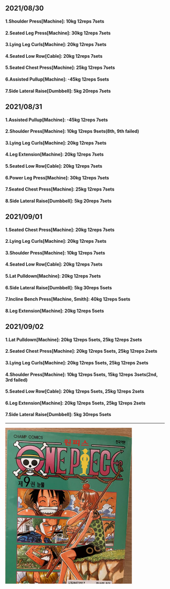 ## 2021/08/30
#### 1.Shoulder Press\[Machine\]: 10kg 12reps 7sets
#### 2.Seated Leg Press\[Machine\]: 30kg 12reps 7sets
#### 3.Lying Leg Curls\[Machine\]: 20kg 12reps 7sets
#### 4.Seated Low Row\[Cable\]: 20kg 12reps 7sets
#### 5.Seated Chest Press\[Machine\]: 25kg 12reps 7sets
#### 6.Assisted Pullup\[Machine\]: -45kg 12reps 5sets
#### 7.Side Lateral Raise\[Dumbbell\]: 5kg 20reps 7sets

## 2021/08/31
#### 1.Assisted Pullup\[Machine\]: -45kg 12reps 7sets
#### 2.Shoulder Press\[Machine\]: 10kg 12reps 9sets(8th, 9th failed)
#### 3.Lying Leg Curls\[Machine\]: 20kg 12reps 7sets
#### 4.Leg Extension\[Machine\]: 20kg 12reps 7sets
#### 5.Seated Low Row\[Cable\]: 20kg 12reps 7sets
#### 6.Power Leg Press\[Machine\]: 30kg 12reps 7sets
#### 7.Seated Chest Press\[Machine\]: 25kg 12reps 7sets
#### 8.Side Lateral Raise\[Dumbbell\]: 5kg 20reps 7sets


## 2021/09/01
#### 1.Seated Chest Press\[Machine\]: 20kg 12reps 7sets
#### 2.Lying Leg Curls\[Machine\]: 20kg 12reps 7sets
#### 3.Shoulder Press\[Machine\]: 10kg 12reps 7sets
#### 4.Seated Low Row\[Cable\]: 20kg 12reps 7sets
#### 5.Lat Pulldown\[Machine\]: 20kg 12reps 7sets
#### 6.Side Lateral Raise\[Dumbbell\]: 5kg 30reps 5sets
#### 7.Incline Bench Press\[Machine, Smith\]: 40kg 12reps 5sets
#### 8.Leg Extension\[Machine\]: 20kg 12reps 5sets


## 2021/09/02
#### 1.Lat Pulldown\[Machine\]: 20kg 12reps 5sets, 25kg 12reps 2sets
#### 2.Seated Chest Press\[Machine\]: 20kg 12reps 5sets, 25kg 12reps 2sets
#### 3.Lying Leg Curls\[Machine\]: 20kg 12reps 5sets, 25kg 12reps 2sets
#### 4.Shoulder Press\[Machine\]: 10kg 12reps 5sets, 15kg 12reps 3sets(2nd, 3rd failed)
#### 5.Seated Low Row\[Cable\]: 20kg 12reps 5sets, 25kg 12reps 2sets
#### 6.Leg Extension\[Machine\]: 20kg 12reps 5sets, 25kg 12reps 2sets
#### 7.Side Lateral Raise\[Dumbbell\]: 5kg 30reps 5sets


---
<img src='./_resources/__009.png' width='400px' />
